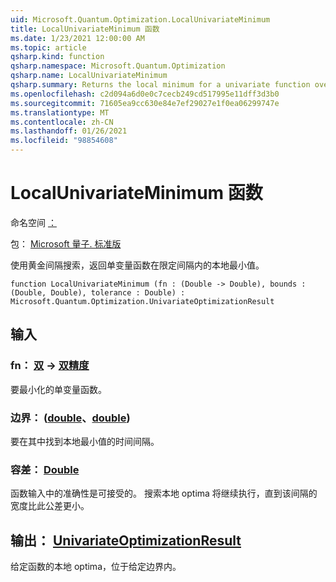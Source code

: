 ```yaml
---
uid: Microsoft.Quantum.Optimization.LocalUnivariateMinimum
title: LocalUnivariateMinimum 函数
ms.date: 1/23/2021 12:00:00 AM
ms.topic: article
qsharp.kind: function
qsharp.namespace: Microsoft.Quantum.Optimization
qsharp.name: LocalUnivariateMinimum
qsharp.summary: Returns the local minimum for a univariate function over a bounded interval, using a golden interval search.
ms.openlocfilehash: c2d094a6d0e0c7cecb249cd517995e11dff3d3b0
ms.sourcegitcommit: 71605ea9cc630e84e7ef29027e1f0ea06299747e
ms.translationtype: MT
ms.contentlocale: zh-CN
ms.lasthandoff: 01/26/2021
ms.locfileid: "98854608"
---
```

# <a name="localunivariateminimum-function"></a>LocalUnivariateMinimum 函数

命名空间 [：](xref:Microsoft.Quantum.Optimization)

包： [Microsoft 量子. 标准版](https://nuget.org/packages/Microsoft.Quantum.Standard)


使用黄金间隔搜索，返回单变量函数在限定间隔内的本地最小值。

```qsharp
function LocalUnivariateMinimum (fn : (Double -> Double), bounds : (Double, Double), tolerance : Double) : Microsoft.Quantum.Optimization.UnivariateOptimizationResult
```


## <a name="input"></a>输入

### <a name="fn--double---double"></a>fn： [双](xref:microsoft.quantum.lang-ref.double) -> [双精度](xref:microsoft.quantum.lang-ref.double)

要最小化的单变量函数。


### <a name="bounds--doubledouble"></a>边界： ([double](xref:microsoft.quantum.lang-ref.double)、[double](xref:microsoft.quantum.lang-ref.double)) 

要在其中找到本地最小值的时间间隔。


### <a name="tolerance--double"></a>容差： [Double](xref:microsoft.quantum.lang-ref.double)

函数输入中的准确性是可接受的。
搜索本地 optima 将继续执行，直到该间隔的宽度比此公差更小。



## <a name="output--univariateoptimizationresult"></a>输出： [UnivariateOptimizationResult](xref:Microsoft.Quantum.Optimization.UnivariateOptimizationResult)

给定函数的本地 optima，位于给定边界内。